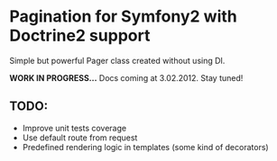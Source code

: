 # Pagination for Symfony2 with Doctrine2 support
Simple but powerful Pager class created without using DI.

**WORK IN PROGRESS...** Docs coming at 3.02.2012. Stay tuned!

## TODO:
* Improve unit tests coverage
* Use default route from request
* Predefined rendering logic in templates (some kind of decorators)
